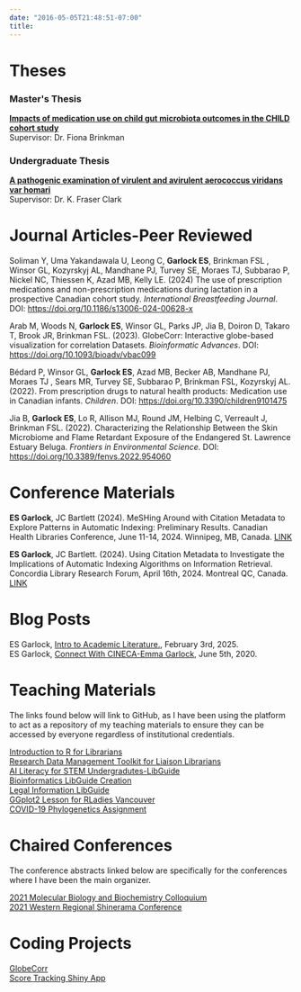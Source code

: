 ```yaml
---
date: "2016-05-05T21:48:51-07:00"
title:  
---
```


# Theses

### Master's Thesis  
[**Impacts of medication use on child gut microbiota outcomes in the CHILD cohort study**](https://summit.sfu.ca/item/35258)  
Supervisor: Dr. Fiona Brinkman 

### Undergraduate Thesis  
[**A pathogenic examination of virulent and avirulent aerococcus viridans var homari**](https://mta.cairnrepo.org/islandora/search/Virulent?type=dismax)  
Supervisor: Dr. K. Fraser Clark 


# Journal Articles-Peer Reviewed

Soliman Y, Uma Yakandawala U, Leong C, **Garlock ES**, Brinkman FSL , Winsor GL, Kozyrskyj AL, Mandhane PJ, Turvey SE, Moraes TJ, Subbarao P, Nickel NC, Thiessen K, Azad MB, Kelly LE. (2024) The use of prescription medications and non-prescription medications during lactation in a prospective Canadian cohort study. *International Breastfeeding Journal*. DOI: https://doi.org/10.1186/s13006-024-00628-x 

Arab M, Woods N, **Garlock ES**, Winsor GL, Parks JP, Jia B, Doiron D, Takaro T, Brook JR, Brinkman FSL. (2023). GlobeCorr: Interactive globe-based visualization for correlation Datasets. *Bioinformatic Advances*. DOI: https://doi.org/10.1093/bioadv/vbac099

Bédard P, Winsor GL, **Garlock ES**, Azad MB, Becker AB, Mandhane PJ, Moraes TJ , Sears MR, Turvey SE, Subbarao P, Brinkman FSL, Kozyrskyj AL. (2022). From prescription drugs to natural health products: Medication use in Canadian infants. *Children*. DOI: https://doi.org/10.3390/children9101475

Jia B, **Garlock ES**, Lo R, Allison MJ, Round JM, Helbing C, Verreault J, Brinkman FSL. (2022). Characterizing the Relationship Between the Skin Microbiome and Flame Retardant Exposure of the Endangered St. Lawrence Estuary Beluga. *Frontiers in Environmental Science*. DOI: https://doi.org/10.3389/fenvs.2022.954060

# Conference Materials 

**ES Garlock**, JC Bartlett (2024). MeSHing Around with Citation Metadata to Explore Patterns in Automatic Indexing: Preliminary Results. Canadian Health Libraries Conference, June 11-14, 2024. Winnipeg, MB, Canada. [LINK](https://osf.io/wh6qt/)  

**ES Garlock**, JC Bartlett. (2024). Using Citation Metadata to Investigate the Implications of Automatic Indexing Algorithms on Information Retrieval. Concordia Library Research Forum, April 16th, 2024. Montreal QC, Canada. [LINK](https://www.youtube.com/watch?v=ORg9A5Otis8) 

# Blog Posts

ES Garlock, [Intro to Academic Literature.](https://www.academicmemories.com/literature), February 3rd, 2025.  
ES Garlock, [Connect With CINECA-Emma Garlock](https://www.cineca-project.eu/blog-all/template-connect-with-cineca-emma-garlock), June 5th, 2020. 

# Teaching Materials  
The links found below will link to GitHub, as I have been using the platform to act as a repository of my teaching materials to ensure they can be accessed by everyone regardless of institutional credentials.  

[Introduction to R for Librarians](https://esgarlock.github.io/uOttawaRSession3/#Introduction)  
[Research Data Management Toolkit for Liaison Librarians](https://github.com/esgarlock/teaching-materials/blob/main/general-knowledgebase.mcgill.ca_display_RDM_RDM%2BToolkit%2Bfor%2BLibrarians.png)  
[AI Literacy for STEM Undergradutes-LibGuide ](https://github.com/esgarlock/teaching-materials/blob/main/AI_literacy.md)  
[ Bioinformatics LibGuide Creation](https://github.com/esgarlock/teaching-materials/blob/main/README.md)  
[Legal Information LibGuide](https://github.com/esgarlock/teaching-materials/blob/0d26043a9d8e504833cc07149382fa2d5e036a3e/egarlock_maid_libguide.png)  
[GGplot2 Lesson for RLadies Vancouver](https://github.com/esgarlock/rladiesmar2020)  
[COVID-19 Phylogenetics Assignment](https://github.com/esgarlock/teaching-materials/blob/c7e0e89da324193424cf17e274a767dcc9606e8c/assignments/sequence_analysis.pdf) 

# Chaired Conferences   
The conference abstracts linked below are specifically for the conferences where I have been the main organizer.  

[2021 Molecular Biology and Biochemistry Colloquium](https://github.com/esgarlock/teaching-materials/blob/main/MBBColloquium2021_AbstractBooklet.pdf)  
[2021 Western Regional Shinerama Conference](https://github.com/esgarlock/teaching-materials/blob/main/WesternRC_Schedule%20.pdf)  
# Coding Projects

[GlobeCorr](https://globecorr.ca)  
[Score Tracking Shiny App](https://egarlock.shinyapps.io/scoretracker_dummy/)
